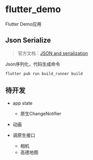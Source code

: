 # flutter_demo

Flutter Demo应用

## Json Serialize
> 官方文档：[JSON and serialization](https://flutter.dev/docs/development/data-and-backend/json)

Json序列化，代码生成命令
```
flutter pub run build_runner build
```

## 待开发

+ app state
    + 原生ChangeNotifier

+ 动画
   
+ 调原生接口
    + 相机
    + 高德地图
    